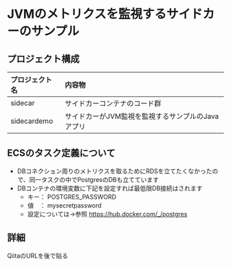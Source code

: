 # JVMのメトリクスを監視するサイドカーのサンプル

##  プロジェクト構成
| プロジェクト名 | 内容物 |
| :--- | :--- |
| sidecar | サイドカーコンテナのコード群 | 
| sidecardemo | サイドカーがJVM監視を監視するサンプルのJavaアプリ |

## ECSのタスク定義について
* DBコネクション周りのメトリクスを取るためにRDSを立てたくなかったので、同一タスクの中でPostgresのDBも立てています
* DBコンテナの環境変数に下記を設定すれば最低限DB接続はされます
	* キー： POSTGRES_PASSWORD
	* 値　： mysecretpassword
	* 設定については→参照 https://hub.docker.com/_/postgres

## 詳細
QiitaのURLを後で貼る
